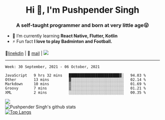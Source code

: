 <h1 align="center">Hi 👋, I'm Pushpender Singh</h1>
<h3 align="center">A self-taught programmer and born at very little age😜</h3>

- 🌱 I’m currently learning **React Native, Flutter, Kotlin**
- ⚡ Fun fact **I love to play Badminton and Football.**

👔[linekdin](https://www.linkedin.com/in/pushpender-singh-240061202/) | 📧 [mail](mailto:pushpendersingh@p2devs.com) | ![](https://komarev.com/ghpvc/?username=pushpender-singh-ap&color=blue)


---

<!--START_SECTION:waka-->
```text
Week: 30 September, 2021 - 06 October, 2021

JavaScript   9 hrs 32 mins   ███████████████████████▓░   94.03 % 
Other        13 mins         ▓░░░░░░░░░░░░░░░░░░░░░░░░   02.14 % 
Markdown     10 mins         ▒░░░░░░░░░░░░░░░░░░░░░░░░   01.69 % 
Groovy       7 mins          ▒░░░░░░░░░░░░░░░░░░░░░░░░   01.21 % 
XML          2 mins          ░░░░░░░░░░░░░░░░░░░░░░░░░   00.35 % 
```
<!--END_SECTION:waka-->

<img align="left" src="https://github-readme-streak-stats.herokuapp.com/?user=pushpender-singh-ap&theme=dark" /></br>
![Pushpender Singh's github stats](https://github-readme-stats.vercel.app/api?username=pushpender-singh-ap&show_icons=true&theme=radical&count_private=true)</br>
[![Top Langs](https://github-readme-stats.vercel.app/api/top-langs/?username=pushpender-singh-ap&theme=radical)](https://github.com/pushpender-singh-ap/github-readme-stats)
